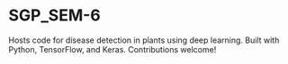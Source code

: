 # SGP_SEM-6
Hosts code for disease detection in plants using deep learning. Built with Python, TensorFlow, and Keras. Contributions welcome!
